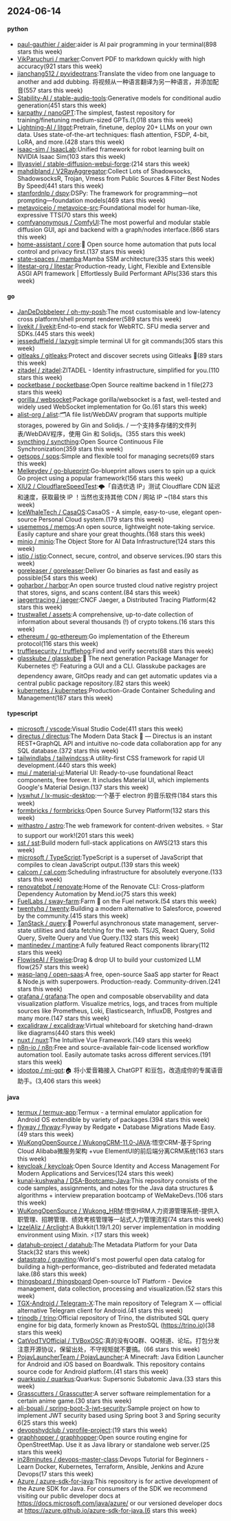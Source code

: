 ## 2024-06-14

#### python
* [paul-gauthier / aider](https://github.com/paul-gauthier/aider):aider is AI pair programming in your terminal(898 stars this week)
* [VikParuchuri / marker](https://github.com/VikParuchuri/marker):Convert PDF to markdown quickly with high accuracy(921 stars this week)
* [jianchang512 / pyvideotrans](https://github.com/jianchang512/pyvideotrans):Translate the video from one language to another and add dubbing. 将视频从一种语言翻译为另一种语言，并添加配音(557 stars this week)
* [Stability-AI / stable-audio-tools](https://github.com/Stability-AI/stable-audio-tools):Generative models for conditional audio generation(451 stars this week)
* [karpathy / nanoGPT](https://github.com/karpathy/nanoGPT):The simplest, fastest repository for training/finetuning medium-sized GPTs.(1,018 stars this week)
* [Lightning-AI / litgpt](https://github.com/Lightning-AI/litgpt):Pretrain, finetune, deploy 20+ LLMs on your own data. Uses state-of-the-art techniques: flash attention, FSDP, 4-bit, LoRA, and more.(428 stars this week)
* [isaac-sim / IsaacLab](https://github.com/isaac-sim/IsaacLab):Unified framework for robot learning built on NVIDIA Isaac Sim(103 stars this week)
* [lllyasviel / stable-diffusion-webui-forge](https://github.com/lllyasviel/stable-diffusion-webui-forge):(214 stars this week)
* [mahdibland / V2RayAggregator](https://github.com/mahdibland/V2RayAggregator):Collect Lots of Shadowsocks, ShadowsocksR, Trojan, Vmess from Public Sources & Filter Best Nodes By Speed(441 stars this week)
* [stanfordnlp / dspy](https://github.com/stanfordnlp/dspy):DSPy: The framework for programming—not prompting—foundation models(469 stars this week)
* [metavoiceio / metavoice-src](https://github.com/metavoiceio/metavoice-src):Foundational model for human-like, expressive TTS(70 stars this week)
* [comfyanonymous / ComfyUI](https://github.com/comfyanonymous/ComfyUI):The most powerful and modular stable diffusion GUI, api and backend with a graph/nodes interface.(866 stars this week)
* [home-assistant / core](https://github.com/home-assistant/core):🏡 Open source home automation that puts local control and privacy first.(137 stars this week)
* [state-spaces / mamba](https://github.com/state-spaces/mamba):Mamba SSM architecture(335 stars this week)
* [litestar-org / litestar](https://github.com/litestar-org/litestar):Production-ready, Light, Flexible and Extensible ASGI API framework | Effortlessly Build Performant APIs(336 stars this week)

#### go
* [JanDeDobbeleer / oh-my-posh](https://github.com/JanDeDobbeleer/oh-my-posh):The most customisable and low-latency cross platform/shell prompt renderer(589 stars this week)
* [livekit / livekit](https://github.com/livekit/livekit):End-to-end stack for WebRTC. SFU media server and SDKs.(445 stars this week)
* [jesseduffield / lazygit](https://github.com/jesseduffield/lazygit):simple terminal UI for git commands(305 stars this week)
* [gitleaks / gitleaks](https://github.com/gitleaks/gitleaks):Protect and discover secrets using Gitleaks 🔑(89 stars this week)
* [zitadel / zitadel](https://github.com/zitadel/zitadel):ZITADEL - Identity infrastructure, simplified for you.(110 stars this week)
* [pocketbase / pocketbase](https://github.com/pocketbase/pocketbase):Open Source realtime backend in 1 file(273 stars this week)
* [gorilla / websocket](https://github.com/gorilla/websocket):Package gorilla/websocket is a fast, well-tested and widely used WebSocket implementation for Go.(61 stars this week)
* [alist-org / alist](https://github.com/alist-org/alist):🗂️A file list/WebDAV program that supports multiple storages, powered by Gin and Solidjs. / 一个支持多存储的文件列表/WebDAV程序，使用 Gin 和 Solidjs。(355 stars this week)
* [syncthing / syncthing](https://github.com/syncthing/syncthing):Open Source Continuous File Synchronization(359 stars this week)
* [getsops / sops](https://github.com/getsops/sops):Simple and flexible tool for managing secrets(69 stars this week)
* [Melkeydev / go-blueprint](https://github.com/Melkeydev/go-blueprint):Go-blueprint allows users to spin up a quick Go project using a popular framework(156 stars this week)
* [XIU2 / CloudflareSpeedTest](https://github.com/XIU2/CloudflareSpeedTest):🌩「自选优选 IP」测试 Cloudflare CDN 延迟和速度，获取最快 IP ！当然也支持其他 CDN / 网站 IP ~(184 stars this week)
* [IceWhaleTech / CasaOS](https://github.com/IceWhaleTech/CasaOS):CasaOS - A simple, easy-to-use, elegant open-source Personal Cloud system.(179 stars this week)
* [usememos / memos](https://github.com/usememos/memos):An open source, lightweight note-taking service. Easily capture and share your great thoughts.(168 stars this week)
* [minio / minio](https://github.com/minio/minio):The Object Store for AI Data Infrastructure(124 stars this week)
* [istio / istio](https://github.com/istio/istio):Connect, secure, control, and observe services.(90 stars this week)
* [goreleaser / goreleaser](https://github.com/goreleaser/goreleaser):Deliver Go binaries as fast and easily as possible(54 stars this week)
* [goharbor / harbor](https://github.com/goharbor/harbor):An open source trusted cloud native registry project that stores, signs, and scans content.(84 stars this week)
* [jaegertracing / jaeger](https://github.com/jaegertracing/jaeger):CNCF Jaeger, a Distributed Tracing Platform(42 stars this week)
* [trustwallet / assets](https://github.com/trustwallet/assets):A comprehensive, up-to-date collection of information about several thousands (!) of crypto tokens.(16 stars this week)
* [ethereum / go-ethereum](https://github.com/ethereum/go-ethereum):Go implementation of the Ethereum protocol(116 stars this week)
* [trufflesecurity / trufflehog](https://github.com/trufflesecurity/trufflehog):Find and verify secrets(68 stars this week)
* [glasskube / glasskube](https://github.com/glasskube/glasskube):🧊 The next generation Package Manager for Kubernetes 📦 Featuring a GUI and a CLI. Glasskube packages are dependency aware, GitOps ready and can get automatic updates via a central public package repository.(82 stars this week)
* [kubernetes / kubernetes](https://github.com/kubernetes/kubernetes):Production-Grade Container Scheduling and Management(187 stars this week)

#### typescript
* [microsoft / vscode](https://github.com/microsoft/vscode):Visual Studio Code(411 stars this week)
* [directus / directus](https://github.com/directus/directus):The Modern Data Stack 🐰 — Directus is an instant REST+GraphQL API and intuitive no-code data collaboration app for any SQL database.(372 stars this week)
* [tailwindlabs / tailwindcss](https://github.com/tailwindlabs/tailwindcss):A utility-first CSS framework for rapid UI development.(440 stars this week)
* [mui / material-ui](https://github.com/mui/material-ui):Material UI: Ready-to-use foundational React components, free forever. It includes Material UI, which implements Google's Material Design.(137 stars this week)
* [lyswhut / lx-music-desktop](https://github.com/lyswhut/lx-music-desktop):一个基于 electron 的音乐软件(184 stars this week)
* [formbricks / formbricks](https://github.com/formbricks/formbricks):Open Source Survey Platform(132 stars this week)
* [withastro / astro](https://github.com/withastro/astro):The web framework for content-driven websites. ⭐️ Star to support our work!(201 stars this week)
* [sst / sst](https://github.com/sst/sst):Build modern full-stack applications on AWS(213 stars this week)
* [microsoft / TypeScript](https://github.com/microsoft/TypeScript):TypeScript is a superset of JavaScript that compiles to clean JavaScript output.(139 stars this week)
* [calcom / cal.com](https://github.com/calcom/cal.com):Scheduling infrastructure for absolutely everyone.(133 stars this week)
* [renovatebot / renovate](https://github.com/renovatebot/renovate):Home of the Renovate CLI: Cross-platform Dependency Automation by Mend.io(75 stars this week)
* [FuelLabs / sway-farm](https://github.com/FuelLabs/sway-farm):Farm 🍅 on the Fuel network.(54 stars this week)
* [twentyhq / twenty](https://github.com/twentyhq/twenty):Building a modern alternative to Salesforce, powered by the community.(415 stars this week)
* [TanStack / query](https://github.com/TanStack/query):🤖 Powerful asynchronous state management, server-state utilities and data fetching for the web. TS/JS, React Query, Solid Query, Svelte Query and Vue Query.(132 stars this week)
* [mantinedev / mantine](https://github.com/mantinedev/mantine):A fully featured React components library(112 stars this week)
* [FlowiseAI / Flowise](https://github.com/FlowiseAI/Flowise):Drag & drop UI to build your customized LLM flow(257 stars this week)
* [wasp-lang / open-saas](https://github.com/wasp-lang/open-saas):A free, open-source SaaS app starter for React & Node.js with superpowers. Production-ready. Community-driven.(241 stars this week)
* [grafana / grafana](https://github.com/grafana/grafana):The open and composable observability and data visualization platform. Visualize metrics, logs, and traces from multiple sources like Prometheus, Loki, Elasticsearch, InfluxDB, Postgres and many more.(147 stars this week)
* [excalidraw / excalidraw](https://github.com/excalidraw/excalidraw):Virtual whiteboard for sketching hand-drawn like diagrams(440 stars this week)
* [nuxt / nuxt](https://github.com/nuxt/nuxt):The Intuitive Vue Framework.(149 stars this week)
* [n8n-io / n8n](https://github.com/n8n-io/n8n):Free and source-available fair-code licensed workflow automation tool. Easily automate tasks across different services.(191 stars this week)
* [idootop / mi-gpt](https://github.com/idootop/mi-gpt):🏠 将小爱音箱接入 ChatGPT 和豆包，改造成你的专属语音助手。(3,406 stars this week)

#### java
* [termux / termux-app](https://github.com/termux/termux-app):Termux - a terminal emulator application for Android OS extendible by variety of packages.(394 stars this week)
* [flyway / flyway](https://github.com/flyway/flyway):Flyway by Redgate • Database Migrations Made Easy.(49 stars this week)
* [WuKongOpenSource / WukongCRM-11.0-JAVA](https://github.com/WuKongOpenSource/WukongCRM-11.0-JAVA):悟空CRM-基于Spring Cloud Alibaba微服务架构 +vue ElementUI的前后端分离CRM系统(163 stars this week)
* [keycloak / keycloak](https://github.com/keycloak/keycloak):Open Source Identity and Access Management For Modern Applications and Services(124 stars this week)
* [kunal-kushwaha / DSA-Bootcamp-Java](https://github.com/kunal-kushwaha/DSA-Bootcamp-Java):This repository consists of the code samples, assignments, and notes for the Java data structures & algorithms + interview preparation bootcamp of WeMakeDevs.(106 stars this week)
* [WuKongOpenSource / Wukong_HRM](https://github.com/WuKongOpenSource/Wukong_HRM):悟空HRM人力资源管理系统-提供入职管理、招聘管理、绩效考核管理等一站式人力管理流程(74 stars this week)
* [IzzelAliz / Arclight](https://github.com/IzzelAliz/Arclight):A Bukkit(1.19/1.20) server implementation in modding environment using Mixin. ⚡(17 stars this week)
* [datahub-project / datahub](https://github.com/datahub-project/datahub):The Metadata Platform for your Data Stack(32 stars this week)
* [datastrato / gravitino](https://github.com/datastrato/gravitino):World's most powerful open data catalog for building a high-performance, geo-distributed and federated metadata lake.(86 stars this week)
* [thingsboard / thingsboard](https://github.com/thingsboard/thingsboard):Open-source IoT Platform - Device management, data collection, processing and visualization.(52 stars this week)
* [TGX-Android / Telegram-X](https://github.com/TGX-Android/Telegram-X):The main repository of Telegram X — official alternative Telegram client for Android.(41 stars this week)
* [trinodb / trino](https://github.com/trinodb/trino):Official repository of Trino, the distributed SQL query engine for big data, formerly known as PrestoSQL (https://trino.io)(38 stars this week)
* [CatVodTVOfficial / TVBoxOSC](https://github.com/CatVodTVOfficial/TVBoxOSC):真的没有QQ群、QQ频道、论坛。打包分发注意开源协议，保留出处，不守规矩就不要搞。(66 stars this week)
* [PojavLauncherTeam / PojavLauncher](https://github.com/PojavLauncherTeam/PojavLauncher):A Minecraft: Java Edition Launcher for Android and iOS based on Boardwalk. This repository contains source code for Android platform.(41 stars this week)
* [quarkusio / quarkus](https://github.com/quarkusio/quarkus):Quarkus: Supersonic Subatomic Java.(33 stars this week)
* [Grasscutters / Grasscutter](https://github.com/Grasscutters/Grasscutter):A server software reimplementation for a certain anime game.(30 stars this week)
* [ali-bouali / spring-boot-3-jwt-security](https://github.com/ali-bouali/spring-boot-3-jwt-security):Sample project on how to implement JWT security based using Spring boot 3 and Spring security 6(25 stars this week)
* [devopshydclub / vprofile-project](https://github.com/devopshydclub/vprofile-project):(19 stars this week)
* [graphhopper / graphhopper](https://github.com/graphhopper/graphhopper):Open source routing engine for OpenStreetMap. Use it as Java library or standalone web server.(25 stars this week)
* [in28minutes / devops-master-class](https://github.com/in28minutes/devops-master-class):Devops Tutorial for Beginners - Learn Docker, Kubernetes, Terraform, Ansible, Jenkins and Azure Devops(17 stars this week)
* [Azure / azure-sdk-for-java](https://github.com/Azure/azure-sdk-for-java):This repository is for active development of the Azure SDK for Java. For consumers of the SDK we recommend visiting our public developer docs at https://docs.microsoft.com/java/azure/ or our versioned developer docs at https://azure.github.io/azure-sdk-for-java.(6 stars this week)
